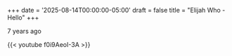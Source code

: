 +++
date = '2025-08-14T00:00:00-05:00'
draft = false
title = "Elijah Who - Hello"
+++

7 years ago

{{< youtube f0i9AeoI-3A >}}
